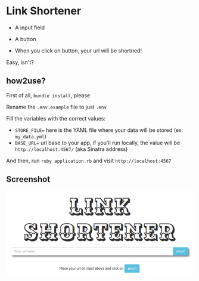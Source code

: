 # Link Shortener

- A input field

- A button

- When you click on button, your url will be shortned!

Easy, isn't?

## how2use?

First of all, `bundle install`, please

Rename the `.env.example` file to just `.env`

Fill the variables with the correct values:

- `STORE_FILE=` here is the YAML file where your data will be stored (ex: `my_data.yml`)
- `BASE_URL=` url base to your app, if you'll run locally, the value will be `http://localhost:4567/` (aka Sinatra address)

And then, run `ruby application.rb` and visit `http://localhost:4567`

## Screenshot

![ibage.png](ibage.png)
